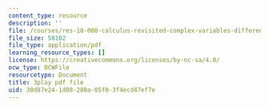 ```yaml
---
content_type: resource
description: ''
file: /courses/res-18-008-calculus-revisited-complex-variables-differential-equations-and-linear-algebra-fall-2011/30d87e241d08280a05f03f4ecd47ef7e_s1DFa1dCss0.pdf
file_size: 58102
file_type: application/pdf
learning_resource_types: []
license: https://creativecommons.org/licenses/by-nc-sa/4.0/
ocw_type: OCWFile
resourcetype: Document
title: 3play pdf file
uid: 30d87e24-1d08-280a-05f0-3f4ecd47ef7e
---
```

